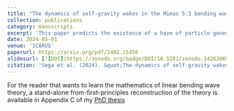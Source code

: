 ```yaml
---
title: "The dynamics of self-gravity wakes in the Mimas 5:3 bending wave: Modifying the linear theory"
collection: publications
category: manuscripts
excerpt: 'This paper predicts the existence of a haze of particle generated by bending waves in rings. Shows UVIS data confirms predictions'
date: 2024-05-01
venue: 'ICARUS'
paperurl: https://arxiv.org/pdf/2402.15456
slidesurl: [![DOI](https://zenodo.org/badge/DOI/10.5281/zenodo.14263069.svg)](https://doi.org/10.5281/zenodo.14263069)
citation: 'Sega et al. (2024). &quot;The dynamics of self-gravity wakes in the Mimas 5:3 bending wave: Modifying the linear theory.&quot; <i>ICARUS</i>. 413(1).'
---
```


For the reader that wants to learn the mathematics of linear bending wave theory, a stand-alone from-first-principles reconstruction of the theory is available in Appendix C of my [PhD thesis](https://scholar.colorado.edu/concern/graduate_thesis_or_dissertations/8910jw225) 
